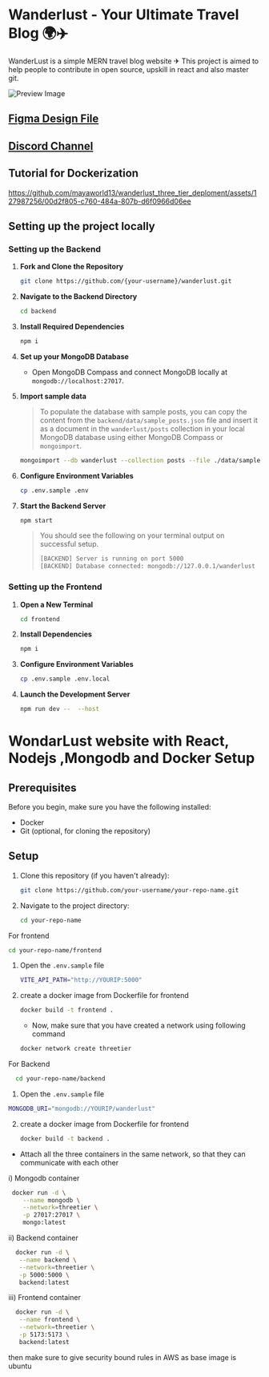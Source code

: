 # Wanderlust - Your Ultimate Travel Blog 🌍✈️

WanderLust is a simple MERN travel blog website ✈ This project is aimed to help people to contribute in open source, upskill in react and also master git.

![Preview Image](https://github.com/krishnaacharyaa/wanderlust/assets/116620586/17ba9da6-225f-481d-87c0-5d5a010a9538)

## [Figma Design File](https://www.figma.com/file/zqNcWGGKBo5Q2TwwVgR6G5/WanderLust--A-Travel-Blog-App?type=design&node-id=0%3A1&mode=design&t=c4oCG8N1Fjf7pxTt-1)
## [Discord Channel](https://discord.gg/FEKasAdCrG)

## **Tutorial for Dockerization**

https://github.com/mayaworld13/wanderlust_three_tier_deploment/assets/127987256/00d2f805-c760-484a-807b-d6f0966d06ee


## Setting up the project locally

### Setting up the Backend

1. **Fork and Clone the Repository**

   ```bash
   git clone https://github.com/{your-username}/wanderlust.git
   ```

2. **Navigate to the Backend Directory**

   ```bash
   cd backend
   ```

3. **Install Required Dependencies**

   ```bash
   npm i
   ```

4. **Set up your MongoDB Database**

   - Open MongoDB Compass and connect MongoDB locally at `mongodb://localhost:27017`.

5. **Import sample data**

   > To populate the database with sample posts, you can copy the content from the `backend/data/sample_posts.json` file and insert it as a document in the `wanderlust/posts` collection in your local MongoDB database using either MongoDB Compass or `mongoimport`.

   ```bash
   mongoimport --db wanderlust --collection posts --file ./data/sample_posts.json --jsonArray
   ```

6. **Configure Environment Variables**

   ```bash
   cp .env.sample .env
   ```

7. **Start the Backend Server**

   ```bash
   npm start
   ```

   > You should see the following on your terminal output on successful setup.
   >
   > ```bash
   > [BACKEND] Server is running on port 5000
   > [BACKEND] Database connected: mongodb://127.0.0.1/wanderlust
   > ```

### Setting up the Frontend

1. **Open a New Terminal**

   ```bash
   cd frontend
   ```

2. **Install Dependencies**

   ```bash
   npm i
   ```

3. **Configure Environment Variables**

   ```bash
   cp .env.sample .env.local
   ```

4. **Launch the Development Server**

   ```bash
   npm run dev --  --host
   ```

# WondarLust website  with React, Nodejs ,Mongodb and  Docker Setup

## Prerequisites

Before you begin, make sure you have the following installed:

- Docker
- Git (optional, for cloning the repository)

## Setup

1. Clone this repository (if you haven't already):

   ```bash
   git clone https://github.com/your-username/your-repo-name.git
   ```

2. Navigate to the project directory:

   ```bash
   cd your-repo-name
   ```

For frontend
   ```bash
   cd your-repo-name/frontend
   ```
1. Open the `.env.sample` file
   ```bash
   VITE_API_PATH="http://YOURIP:5000"
   ```
2. create a docker image from Dockerfile for frontend
   ```bash
   docker build -t frontend .
   ```

   - Now, make sure that you have created a network using following command
   ```bash
   docker network create threetier
   ```

For Backend
   ```bash
     cd your-repo-name/backend
   ```
1.  Open the `.env.sample` file
   ```bash
   MONGODB_URI="mongodb://YOURIP/wanderlust"
   ```
2. create a docker image from Dockerfile for frontend
   ```bash
   docker build -t backend .
   ```

 
- Attach all the three containers in the same network, so that they can communicate with each other
  
i) Mongodb container 
```bash
 docker run -d \
    --name mongodb \
    --network=threetier \
    -p 27017:27017 \
    mongo:latest
```
ii) Backend container
 ```bash
   docker run -d \
    --name backend \
    --network=threetier \
    -p 5000:5000 \
    backend:latest

 ```

iii) Frontend container
 ```bash
   docker run -d \
    --name frontend \
    --network=threetier \
    -p 5173:5173 \
    backend:latest

 ```

then make sure to give security bound rules in AWS as base image is ubuntu


